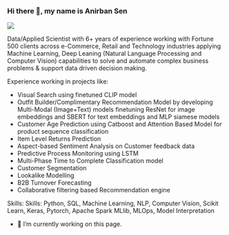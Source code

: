 

<!--
**anirbansen2709/anirbansen2709** is a ✨ _special_ ✨ repository because its `README.md` (this file) appears on your GitHub profile.

Here are some ideas to get you started:

- 🔭 I’m currently working on ...
- 🌱 I’m currently learning ...
- 👯 I’m looking to collaborate on ...
- 🤔 I’m looking for help with ...
- 💬 Ask me about ...
- 📫 How to reach me: ...
- 😄 Pronouns: ...
- ⚡ Fun fact: ...
-->

### Hi there 👋, my name is Anirban Sen
![](https://media.licdn.com/dms/image/C5603AQHxyBwavQGVAw/profile-displayphoto-shrink_800_800/0/1606065435432?e=1706140800&v=beta&t=E6jrIdWE4rSXlJS2V8MKg0Xbdjg5unkVlzPqpS0gIEU)

Data/Applied Scientist with 6+ years of experience working with Fortune 500 clients across e-Commerce, Retail and Technology industries applying Machine Learning, Deep Leaning (Natural Language Processing and Computer Vision) capabilities to solve and automate complex business problems & support data driven decision making.

Experience working in projects like:
+ Visual Search using finetuned CLIP model
+ Outfit Builder/Complimentary Recommendation Model by developing Multi-Modal (Image+Text) models finetuning ResNet for image embeddings and SBERT for text embeddings and MLP siamese models
+ Customer Age Prediction using Catboost and Attention Based Model for product sequence classification
+ Item Level Returns Prediction 
+ Aspect-based Sentiment Analysis on Customer feedback data
+ Predictive Process Monitoring using LSTM
+ Multi-Phase Time to Complete Classification model
+ Customer Segmentation
+ Lookalike Modelling
+ B2B Turnover Forecasting
+ Collaborative filtering based Recommendation engine

Skills: Skills: Python, SQL, Machine Learning, NLP, Computer Vision, Scikit Learn, Keras, Pytorch, Apache Spark MLlib, MLOps, Model Interpretation

- 🔭 I’m currently working on this page. 





